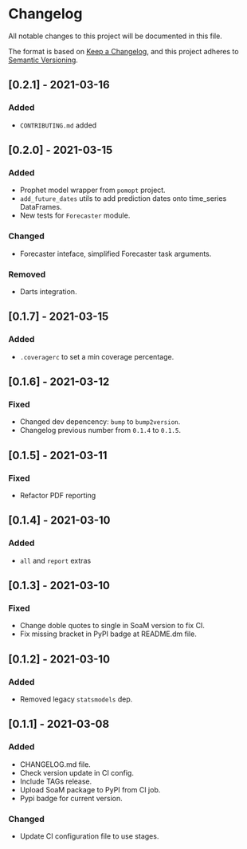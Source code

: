 # Changelog

All notable changes to this project will be documented in this file.

The format is based on [Keep a Changelog](https://keepachangelog.com/en/1.0.0/),
and this project adheres to [Semantic Versioning](https://semver.org/spec/v2.0.0.html).

## [0.2.1] - 2021-03-16

### Added
- `CONTRIBUTING.md` added

## [0.2.0] - 2021-03-15

### Added
- Prophet model wrapper from `pomopt` project.
- `add_future_dates` utils to add prediction dates onto time_series DataFrames.
- New tests for `Forecaster` module.

### Changed
- Forecaster inteface, simplified Forecaster task arguments.

### Removed
- Darts integration.

## [0.1.7] - 2021-03-15

### Added
- `.coveragerc` to set a min coverage percentage.

## [0.1.6] - 2021-03-12

### Fixed
- Changed dev depencency: `bump` to `bump2version`.
- Changelog previous number from `0.1.4` to `0.1.5`.

## [0.1.5] - 2021-03-11

### Fixed
- Refactor PDF reporting

## [0.1.4] - 2021-03-10

### Added
- `all` and `report` extras

## [0.1.3] - 2021-03-10

### Fixed
- Change doble quotes to single in SoaM version to fix CI.
- Fix missing bracket in PyPI badge at README.dm file.

## [0.1.2] - 2021-03-10

### Added
- Removed legacy `statsmodels` dep.

## [0.1.1] - 2021-03-08

### Added
- CHANGELOG.md file.
- Check version update in CI config.
- Include TAGs release.
- Upload SoaM package to PyPI from CI job.
- Pypi badge for current version.

### Changed
- Update CI configuration file to use stages.

